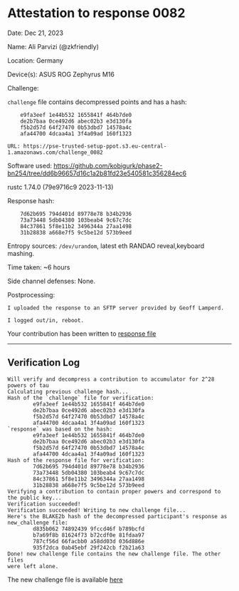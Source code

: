 # Attestation to response 0082
Date: Dec 21, 2023

Name: Ali Parvizi (@zkfriendly)

Location: Germany

Device(s): ASUS ROG Zephyrus M16

Challenge:

`challenge` file contains decompressed points and has a hash:

```
    e9fa3eef 1e44b532 1655841f 464b7de0
    de2b7baa 0ce492d6 abec02b3 e3d130fa
    f5b2d57d 64f27470 0b53dbd7 14578a4c
    afa44700 4dcaa4a1 3f4a09ad 160f1323
```
    URL: https://pse-trusted-setup-ppot.s3.eu-central-1.amazonaws.com/challenge_0082

Software used: https://github.com/kobigurk/phase2-bn254/tree/dd6b96657d16c1a2b81fd23e540581c356284ec6

rustc 1.74.0 (79e9716c9 2023-11-13)

Response hash:
```
    7d62b695 794d401d 89778e78 b34b2936
    73a73448 5db04380 103beab4 9c67c7dc
    84c37861 5f8e11b2 3496344a 27aa1498
    31b28838 a668e7f5 9c5be12d 573b9eed
```
Entropy sources: `/dev/urandom`, latest eth RANDAO reveal,keyboard mashing.

Time taken: ~6 hours

Side channel defenses: None.

Postprocessing:

    I uploaded the response to an SFTP server provided by Geoff Lamperd.

    I logged out/in, reboot.

Your contribution has been written to [response file](https://pse-trusted-setup-ppot.s3.eu-central-1.amazonaws.com/response_0082_ali)

---
## Verification Log

```
Will verify and decompress a contribution to accumulator for 2^28 powers of tau
Calculating previous challenge hash...
Hash of the `challenge` file for verification:
        e9fa3eef 1e44b532 1655841f 464b7de0
        de2b7baa 0ce492d6 abec02b3 e3d130fa
        f5b2d57d 64f27470 0b53dbd7 14578a4c
        afa44700 4dcaa4a1 3f4a09ad 160f1323
`response` was based on the hash:
        e9fa3eef 1e44b532 1655841f 464b7de0
        de2b7baa 0ce492d6 abec02b3 e3d130fa
        f5b2d57d 64f27470 0b53dbd7 14578a4c
        afa44700 4dcaa4a1 3f4a09ad 160f1323
Hash of the response file for verification:
        7d62b695 794d401d 89778e78 b34b2936
        73a73448 5db04380 103beab4 9c67c7dc
        84c37861 5f8e11b2 3496344a 27aa1498
        31b28838 a668e7f5 9c5be12d 573b9eed
Verifying a contribution to contain proper powers and correspond to the public key...
Verification succeeded!
Verification succeeded! Writing to new challenge file...
Here's the BLAKE2b hash of the decompressed participant's response as new_challenge file:
        d835b062 74892439 9fccd46f b789bcfd
        b7a69f8b 81624f73 b72cdf0e 81fdaa97
        787cf56d 66facbb0 a58dd03d 036d886e
        935f2dca 0ab45ebf 29f242cb f2b21a63
Done! new challenge file contains the new challenge file. The other files
were left alone.
```

The new challenge file is available [here](https://pse-trusted-setup-ppot.s3.eu-central-1.amazonaws.com/challenge_0083)
